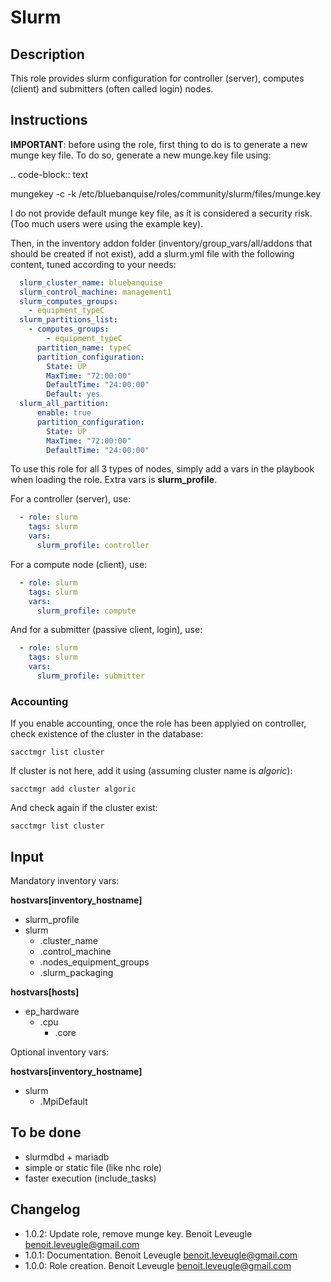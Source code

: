 # Slurm

## Description

This role provides slurm configuration for controller (server), 
computes (client) and submitters (often called login) nodes.

## Instructions

**IMPORTANT**: before using the role, first thing to do is to generate a 
new munge key file. To do so, generate a new munge.key file using:

.. code-block:: text

  mungekey -c -k /etc/bluebanquise/roles/community/slurm/files/munge.key

I do not provide default munge key file, as it is considered a security risk.
(Too much users were using the example key).

Then, in the inventory addon folder (inventory/group_vars/all/addons that should
be created if not exist), add a slurm.yml file with the following content, tuned
according to your needs:

```yaml
  slurm_cluster_name: bluebanquise
  slurm_control_machine: management1
  slurm_computes_groups:
    - equipment_typeC
  slurm_partitions_list:
    - computes_groups:
        - equipment_typeC
      partition_name: typeC
      partition_configuration:
        State: UP
        MaxTime: "72:00:00"
        DefaultTime: "24:00:00"
        Default: yes
  slurm_all_partition:
      enable: true
      partition_configuration:
        State: UP
        MaxTime: "72:00:00"
        DefaultTime: "24:00:00"
```

To use this role for all 3 types of nodes, simply add a vars in the playbook
when loading the role. Extra vars is **slurm_profile**.

For a controller (server), use:

```yaml
  - role: slurm
    tags: slurm
    vars:
      slurm_profile: controller
```

For a compute node (client), use:

```yaml
  - role: slurm
    tags: slurm
    vars:
      slurm_profile: compute
```

And for a submitter (passive client, login), use:

```yaml
  - role: slurm
    tags: slurm
    vars:
      slurm_profile: submitter
```

### Accounting

If you enable accounting, once the role has been applyied on 
controller, check existence of the cluster in the database:

```
sacctmgr list cluster
```

If cluster is not here, add it using (assuming cluster name is *algoric*):

```
sacctmgr add cluster algoric
```

And check again if the cluster exist:

```
sacctmgr list cluster
```

## Input

Mandatory inventory vars:

**hostvars[inventory_hostname]**

* slurm_profile
* slurm
   * .cluster_name
   * .control_machine
   * .nodes_equipment_groups
   * .slurm_packaging

**hostvars[hosts]**

* ep_hardware
   * .cpu
      * .core

Optional inventory vars:

**hostvars[inventory_hostname]**

* slurm
   * .MpiDefault

## To be done

* slurmdbd + mariadb
* simple or static file (like nhc role)
* faster execution (include_tasks)

## Changelog

* 1.0.2: Update role, remove munge key. Benoit Leveugle <benoit.leveugle@gmail.com>
* 1.0.1: Documentation. Benoit Leveugle <benoit.leveugle@gmail.com>
* 1.0.0: Role creation. Benoit Leveugle <benoit.leveugle@gmail.com>
